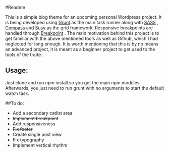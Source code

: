 #Readme

This is a simple blog theme for an upcoming personal Wordpress project. It is being developed using [Grunt](http://gruntjs.com/) as the main task runner along with [SASS](http://sass-lang.com/) , [Compass](http://compass-style.org/)  and [Susy](http://susy.oddbird.net/)  as the grid framework. Responsive breakpoints are handled through [Breakpoint](http://breakpoint-sass.com/) . The main motivation behind this project is to get familiar with the above mentioned tools as well as Github, which I had neglected for long enough. It is worth mentioning that this is by no means an advanced project, it is meant as a beginner project to get used to the tools of the trade.

## Usage:
Just clone and run npm install so you get the main npm modules. Afterwards, you just need to run grunt with no arguments to start the default watch task.

##To do:
- Add a secondary catlist area
- ~~Implement breakpoint~~
- ~~Add responsiveness~~
- ~~Fix footer~~
- Create single post view
- Fix typography
- Implement vertical rhythm